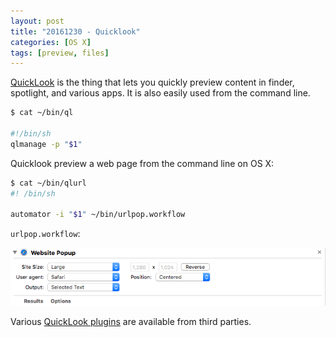 ```yaml
---
layout: post
title: "20161230 - Quicklook"
categories: [OS X]
tags: [preview, files]
---
```


[QuickLook](https://en.wikipedia.org/wiki/Quick_Look) is the thing that lets you quickly preview content in finder, spotlight, and various apps. It is also easily used from the command line.

<!--break-->

```bash
$ cat ~/bin/ql

#!/bin/sh
qlmanage -p "$1"
```

Quicklook preview a web page from the command line on OS X:

```bash
$ cat ~/bin/qlurl
#! /bin/sh

automator -i "$1" ~/bin/urlpop.workflow
```

``urlpop.workflow``:

![urlpop.workflow](../images/website-popup-automator.png)

Various [QuickLook plugins](http://www.quicklookplugins.com/) are available from third parties.
